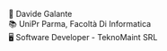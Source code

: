 👋 Davide Galante <br>
📚 UniPr Parma, Facoltà Di Informatica <br>
🖥️ Software Developer - TeknoMaint SRL

<!---
davidegalante/davidegalante is a ✨ special ✨ repository because its `README.md` (this file) appears on your GitHub profile.
You can click the Preview link to take a look at your changes.
--->
